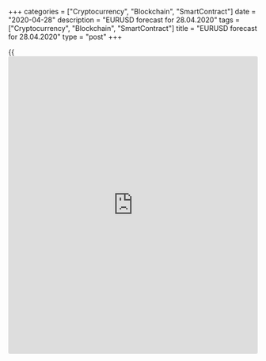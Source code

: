 +++
categories = ["Cryptocurrency", "Blockchain", "SmartContract"]
date = "2020-04-28"
description = "EURUSD forecast for 28.04.2020"
tags = ["Cryptocurrency", "Blockchain", "SmartContract"]
title = "EURUSD forecast for 28.04.2020"
type = "post"
+++

{{<iframe id="large-banner" src="https://www.bounty.group/#slide=18.0" width="100%" height="600" scrolling="no" style="border: 0px solid rgb(216, 221, 230); border-radius: 3px;">}}

April 28, 2020

April 28, 2020

Central banks are waking the euro upDmitri Demidenko

## Can the Fed and the ECB make the EUR/USD move?

A bright poster does not promise an interesting show that will make the
audience enthusiastic. It would seem that the important events in the
week through May 1, such as the meetings of the Fed and the ECB, and the
publications of GDP data in the USA and the euro area, should allow
traders expect strong moves in the [EUR/USD][1] pair. However, the
derivatives market doesn’t expect anything special. There has been a
steady fall this month in demand for [options](https://www.fixpro.org/post/options-liquidity/) that pay out should the
euro trade at wider ranges in the short-term than recently seen. The
relative premium to hedge the euro over the next week crashed to almost
a zero level.

 **Dynamics of spread between the implied and realized volatility for in
the EUR/USD pair**

![LiteForex: EURUSD forecast for 28.04.2020][2]

 _Source: Bloomberg_

Investors do not expect anything new from the Fed’s meeting, but this
doesn’t mean that there will no additional forward guidance revealed. In
March, Jerome Powell suggested a V-shaped recovery of the US economy,
and [investor](https://www.fintechee.com/tutorial-for-forex-trading/investor-mode/)s will be carefully watching for any changes in his tone to
decipher the bank’s next moves. The Fed’s willingness to buy an
unlimited amount of Treasury and mortgage-backed securities resulted in
the growth of the [daily](https://www.fintecher.org/2020/03/03/forex-trading-daily-strategy/) pace of Treasuries buying to $75 billion per
day, however, the pace was down to $10 billion per day in late April.
This is also a huge figure that suggests that the Fed’s balance sheet
will be boosted from the current $6 trillion to $8 trillion - $11
trillion. Investors are concerned about further changes in the QE pace.

I must note that the Fed, due to its huge monetary stimulus, has entered
the unknown territory and now faces a number of key risks. What if some
lending programs fail to work? Will the US administration further give
instructions to the central bank? Won’t the Fed’s selective approach to
borrowers undermine the confidence in the regulator? The Fed mostly
provides aid to large companies working closely with capital markets.

 **Dynamics of balance sheets of the Fed and the ECB**

![LiteForex: EURUSD forecast for 28.04.2020][3]

 _Source: Bloomberg_

The ECB also has problems. Furthermore, the European central bank faces
two problems that the other central banks don't have. One is the risk to
the integrity of the Eurozone. The other is the weakness of the European
banking system. The Eurozone remains far more dependant on bank finance
than the U.S., where the bond market is more important.

Both the Fed and the ECB have two save the economies hit by the
coronavirus outbreak. The Reuters experts forecast that the euro-area
GDP, following six consecutive years of growth, will contract by 3.2% in
the second quarter, the US GDP will lose 4%. Bloomberg gauges the losses
of the global economy at 4% in 2020, which is about $6 trillion. The
euro-area GDP will be 8.4% down, the U.S. growth rate will lose about
6.4%.

In my opinion, the [EUR/USD][1] won’t wake up and exit the trading range
of 1.075-1.09 unless the European QE pace is suddenly increased to €500
billion - €1000 billion. Without this, the [EUR/USD][1] will be
following the US stock indexes and expect the Eurogroup decision on the
fiscal stimulus _._

* * *

P.S. Did you like my article? Share it in social networks: it will be
the best “thank you" :)

Ask me questions and comment below. I’ll be glad to answer your
questions and give necessary explanations.

 **Useful links:**

  * I recommend trying to trade with a reliable broker [here][4]. The system allows you to trade by yourself or copy successful traders from all across the globe.
  * Use my promo-code BLOG for getting deposit bonus 50% on LiteForex platform. Just enter this code in the appropriate field while [depositing][5] your trading account.
  * Telegram channel with high-quality analytics, Forex reviews, training articles, and other useful things for traders <t.me/liteforex>

## Price chart of EURUSD in real time mode

![Central banks are waking the euro up][6]

The content of this article reflects the author’s opinion and does not
necessarily reflect the official position of LiteForex. The material
published on this page is provided for informational purposes only and
should not be considered as the provision of investment advice for the
purposes of Directive 2004/39/EC.

Rate this article:

{{value}}

( {{count}} {{title}} )

   1. my.liteforex.com/trading/chart?symbol=EURUSD&returnUrl=true
   2. cdn.liteforex.com/cache/uploads/blog_post/eurusd/eurusd-spreed-volatility-28-04-20.jpg?w=30&s=c7e26439884862098c67ca71fc4c0943
   3. cdn.liteforex.com/cache/uploads/blog_post/eurusd/ecb-fedreserve-28-04-20.jpg?w=30&s=059ab538420cf16107cc892e79ae690f
   4. my.liteforex.com/?category=analysts-opinions&slug=central-banks-are-waking-the-euro-up&openPopup=%2Fregistration%2Fpopup&utm_source=blog&utm_medium=article&utm_campaign=bonus
   5. my.liteforex.com/deposit/?category=analysts-opinions&slug=central-banks-are-waking-the-euro-up&promo_code=BLOG&utm_source=blog&utm_medium=article&utm_campaign=bonus
   6. cdn.liteforex.com/cache/uploads/blog_post/eurusd/liteforex-blog-eurusd-28-04-20.jpg?q=75&w=1000&s=1ec4776693107cc2f5d00bff072734d8